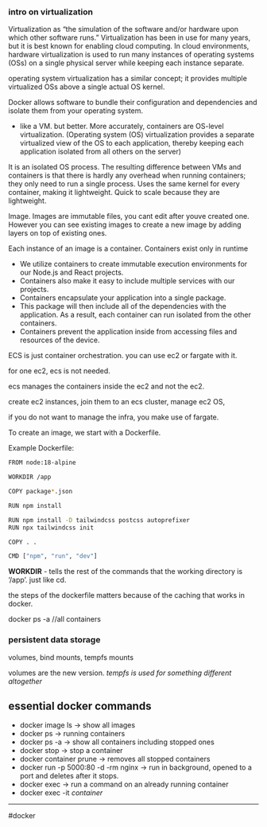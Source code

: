 ### intro on virtualization

Virtualization as “the simulation of the software and/or hardware upon which other software runs.” Virtualization has been in use for many years, but it is best known for enabling cloud computing. In cloud environments, hardware virtualization is used to run many instances of operating systems (OSs) on a single physical server while keeping each instance separate.

operating system virtualization has a similar concept; it provides multiple virtualized OSs above a single actual OS kernel. 



Docker allows software to bundle their configuration and dependencies and isolate them from your operating system.

- like a VM. but better. More accurately, containers are OS-level virtualization. (Operating system (OS) virtualization provides a separate virtualized view of the OS to each application, thereby keeping each application isolated from all others on the server)

It is an isolated OS process.
The resulting difference between VMs and containers is that there is hardly any overhead when running containers; they only need to run a single process.
Uses the same kernel for every container, making it lightweight.
Quick to scale because they are lightweight.


Image. Images are immutable files, you cant edit after youve created one. However you can see existing images to create a new image by adding layers on top of existing ones.

Each instance of an image is a container. Containers exist only in runtime



- We utilize containers to create immutable execution environments for our Node.js and React projects.
- Containers also make it easy to include multiple services with our projects.
- Containers encapsulate your application into a single package.
- This package will then include all of the dependencies with the application. As a result, each container can run isolated from the other containers.
- Containers prevent the application inside from accessing files and resources of the device.

ECS is just container orchestration. you can use ec2 or fargate with it.

for one ec2, ecs is not needed.

ecs manages the containers inside the ec2 and not the ec2.

create ec2 instances, join them to an ecs cluster, manage ec2 OS,

if you do not want to manage the infra, you make use of fargate.

To create an image, we start with a Dockerfile.

Example Dockerfile:

```bash
FROM node:18-alpine

WORKDIR /app

COPY package*.json

RUN npm install

RUN npm install -D tailwindcss postcss autoprefixer
RUN npx tailwindcss init

COPY . .

CMD ["npm", "run", "dev"]
```

**WORKDIR** - tells the rest of the commands that the working directory is ‘/app’. just like cd.

the steps of the dockerfile matters because of the caching that works in docker.

docker ps -a //all containers


### persistent data storage

volumes, bind mounts, tempfs mounts

volumes are the new version.
*tempfs is used for something different altogether*


## essential docker commands

- docker image ls -> show all images
- docker ps -> running containers
- docker ps -a -> show all containers including stopped ones
- docker stop -> stop a container
- docker container prune -> removes all stopped containers
- docker run -p 5000:80 -d -rm nginx -> run in background, opened to a port and deletes after it stops.
- docker exec -> run a command on an already running container
- docker exec -it *container* 

---
#docker